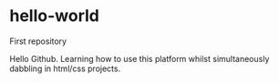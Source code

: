 # hello-world
First repository

Hello Github. Learning how to use this platform whilst simultaneously dabbling in html/css projects.
